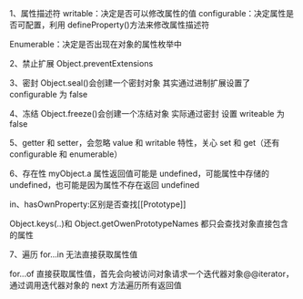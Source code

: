 1、属性描述符
writable：决定是否可以修改属性的值
configurable：决定属性是否可配置，利用 defineProperty()方法来修改属性描述符

Enumerable：决定是否出现在对象的属性枚举中

2、禁止扩展
Object.preventExtensions

3、密封
Object.seal()会创建一个密封对象
其实通过进制扩展设置了 configurable 为 false

4、冻结
Object.freeze()会创建一个冻结对象
实际通过密封 设置 writeable 为 false

5、getter 和 setter，会忽略 value 和 writable 特性，关心 set 和 get（还有 configurable 和 enumerable）

6、存在性
myObject.a 属性返回值可能是 undefined，可能属性中存储的 undefined，也可能是因为属性不存在返回 undefined

in、hasOwnProperty:区别是否查找[[Prototype]]

Object.keys(..)和 Object.getOwenPrototypeNames 都只会查找对象直接包含的属性

7、遍历
for...in 无法直接获取属性值

for...of 直接获取属性值，首先会向被访问对象请求一个迭代器对象@@iterator，通过调用迭代器对象的 next 方法遍历所有返回值
